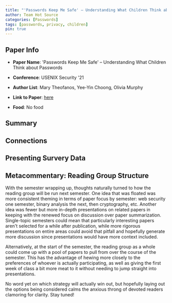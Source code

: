 ```yaml
---
title: "'Passwords Keep Me Safe' – Understanding What Children Think about Passwords"
author: Team Hot Source
categories: [Passwords]
tags: [passwords, privacy, children]
pin: true
---
```


## Paper Info
- **Paper Name**:
'Passwords Keep Me Safe' – Understanding What Children Think about Passwords

- **Conference**: USENIX Security '21
- **Author List**: Mary Theofanos, Yee-Yin Choong, Olivia Murphy
- **Link to Paper**: [here](https://www.usenix.org/conference/usenixsecurity21/presentation/theofanos)
- **Food**: No food

## Summary

## Connections

## Presenting Survery Data

## Metacommentary: Reading Group Structure

With the semester wrapping up, thoughts naturally turned to how the reading group will be run next semester.
One idea that was floated was more consistent theming in terms of paper focus by semester: web security one semester, binary analysis the next, then cryptography, etc.
Another idea was fewer but more in-depth presentations on related papers  in keeping with the renewed focus on discussion over paper summarization.
Single-topic semesters could mean that particularly interesting papers aren't selected for a while after publication, while more rigorous presentations on entire areas could avoid that pitfall and hopefully generate more discussion since presentations would have more context included.

Alternatively, at the start of the semester, the reading group as a whole could come up with a pool of papers to pull from over the course of the semester.
This has the advantage of hewing more closely to the preferences of whoever is actually participating, as well as giving the first week of class a bit more meat to it without needing to jump straight into presentations.

No word yet on which strategy will actually win out, but hopefully laying out the options being considered calms the anxious throng of devoted readers clamoring for clarity.
Stay tuned!
